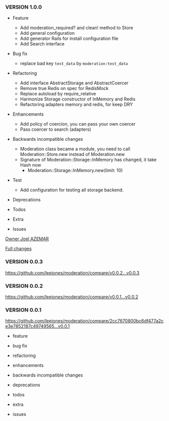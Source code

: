 ### VERSION 1.0.0

* Feature
  * Add moderation_required? and clean! method to Store
  * Add general configuration
  * Add generator Rails for install configuration file
  * Add Search interface

* Bug fix
  * replace bad key `test_data` by `moderation:test_data`

* Refactoring
  * Add interface AbstractStorage and AbstractCoercer
  * Remove true Redis on spec for RedisMock
  * Replace autoload by require_relative
  * Harmonize Storage constructor of InMemory and Redis
  * Refactoring adapters memory and redis, for keep DRY

* Enhancements
  * Add policy of coercion, you can pass your own coercer
  * Pass coercer to search (adapters)

* Backwards incompatible changes
  * Moderation class became a module, you need to call Moderation::Store.new instead of Moderation.new
  * Signature of Moderation::Storage::InMemory has changed, it take Hash now
    * Moderation::Storage::InMemory.new(limit: 10)

* Test
  * Add configuration for testing all storage backend.

* Deprecations

* Todos

* Extra

* Issues

[Owner Joel AZEMAR](https://github.com/joel)

[Full changes](https://github.com/joel/moderation/pull/?)

### VERSION 0.0.3

https://github.com/leejones/moderation/compare/v0.0.2...v0.0.3

### VERSION 0.0.2

https://github.com/leejones/moderation/compare/v0.0.1...v0.0.2

### VERSION 0.0.1

https://github.com/leejones/moderation/compare/2cc7670800bc6df477a2ce3e7852187c49749565...v0.0.1

* feature

* bug fix

* refactoring

* enhancements

* backwards incompatible changes

* deprecations

* todos

* extra

* issues
